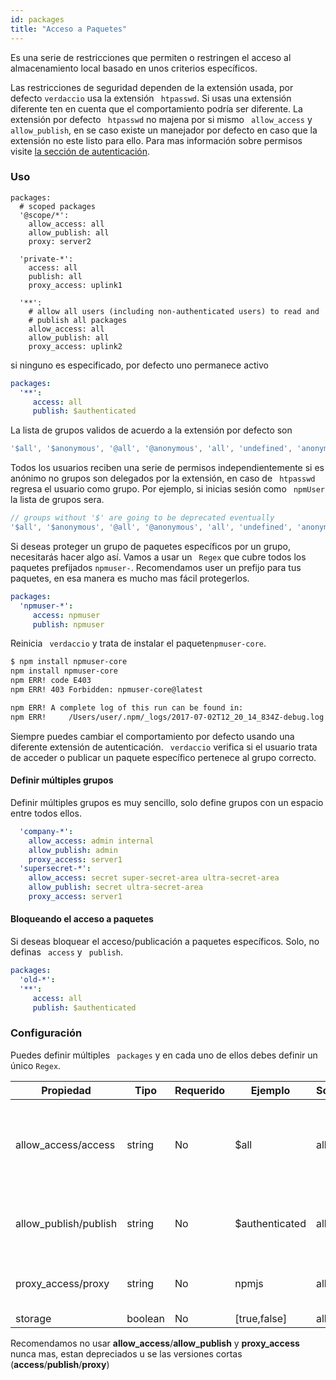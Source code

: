 ```yaml
---
id: packages
title: "Acceso a Paquetes"
---
```

Es una serie de restricciones que permiten o restringen el acceso al almacenamiento local basado en unos criterios específicos.

Las restricciones de seguridad dependen de la extensión usada, por defecto `verdaccio` usa la extensión ` htpasswd`. Si usas una extensión diferente ten en cuenta que el comportamiento podría ser diferente. La extensión por defecto ` htpasswd` no majena por si mismo ` allow_access` y ` allow_publish`, en se caso existe un manejador por defecto en caso que la extensión no este listo para ello. Para mas información sobre permisos visite [la sección de autenticación](auth.md).

### Uso

```yalm
packages:
  # scoped packages
  '@scope/*':
    allow_access: all
    allow_publish: all
    proxy: server2

  'private-*':
    access: all
    publish: all
    proxy_access: uplink1

  '**':
    # allow all users (including non-authenticated users) to read and
    # publish all packages
    allow_access: all
    allow_publish: all
    proxy_access: uplink2
```

si ninguno es especificado, por defecto uno permanece activo

```yaml
packages:
  '**':
     access: all
     publish: $authenticated
```

La lista de grupos validos de acuerdo a la extensión por defecto son

```js
'$all', '$anonymous', '@all', '@anonymous', 'all', 'undefined', 'anonymous'
```

Todos los usuarios reciben una serie de permisos independientemente si es anónimo no grupos son delegados por la extensión, en caso de ` htpasswd` regresa el usuario como grupo. Por ejemplo, si inicias sesión como ` npmUser` la lista de grupos sera.

```js
// groups without '$' are going to be deprecated eventually
'$all', '$anonymous', '@all', '@anonymous', 'all', 'undefined', 'anonymous', 'npmUser'
```

Si deseas proteger un grupo de paquetes específicos por un grupo, necesitarás hacer algo así. Vamos a usar un ` Regex` que cubre todos los paquetes prefijados `npmuser-`. Recomendamos user un prefijo para tus paquetes, en esa manera es mucho mas fácil protegerlos.

```yaml
packages:
  'npmuser-*':
     access: npmuser
     publish: npmuser
```

Reinicia ` verdaccio` y trata de instalar el paquete`npmuser-core`.

```bash
$ npm install npmuser-core
npm install npmuser-core
npm ERR! code E403
npm ERR! 403 Forbidden: npmuser-core@latest

npm ERR! A complete log of this run can be found in:
npm ERR!     /Users/user/.npm/_logs/2017-07-02T12_20_14_834Z-debug.log
```

Siempre puedes cambiar el comportamiento por defecto usando una diferente extensión de autenticación. ` verdaccio` verifica si el usuario trata de acceder o publicar un paquete específico pertenece al grupo correcto.

#### Definir múltiples grupos

Definir múltiples grupos es muy sencillo, solo define grupos con un espacio entre todos ellos.

```yaml
  'company-*':
    allow_access: admin internal
    allow_publish: admin
    proxy_access: server1
  'supersecret-*':
    allow_access: secret super-secret-area ultra-secret-area
    allow_publish: secret ultra-secret-area
    proxy_access: server1

```

#### Bloqueando el acceso a paquetes

Si deseas bloquear el acceso/publicación a paquetes específicos. Solo, no definas ` access` y ` publish`.

```yaml
packages:
  'old-*':
  '**':
     access: all
     publish: $authenticated
```

### Configuración

Puedes definir múltiples ` packages` y en cada uno de ellos debes definir un único ` Regex `.

| Propiedad             | Tipo    | Requerido | Ejemplo        | Soporte | Descripción                                                |
| --------------------- | ------- | --------- | -------------- | ------- | ---------------------------------------------------------- |
| allow_access/access   | string  | No        | $all           | all     | define que grupos estan permitidos para acceder al paquete |
| allow_publish/publish | string  | No        | $authenticated | all     | defini que grupos estan permitidos a publicar              |
| proxy_access/proxy    | string  | No        | npmjs          | all     | limita las busquedas a un uplink específico                |
| storage               | boolean | No        | [true,false]   | all     | TODO                                                       |

Recomendamos no usar **allow_access**/**allow_publish** y **proxy_access** nunca mas, estan depreciados u se las versiones cortas (**access**/**publish**/**proxy**)